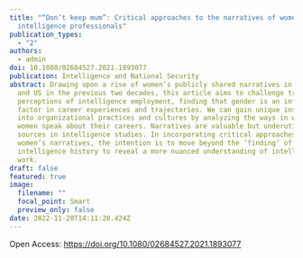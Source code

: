 ```yaml
---
title: "“Don’t keep mum”: Critical approaches to the narratives of women
  intelligence professionals"
publication_types:
  - "2"
authors:
  - admin
doi: 10.1080/02684527.2021.1893077
publication: Intelligence and National Security
abstract: Drawing upon a rise of women’s publicly shared narratives in the UK
  and US in the previous two decades, this article aims to challenge traditional
  perceptions of intelligence employment, finding that gender is an influential
  factor in career experiences and trajectories. We can gain unique insights
  into organizational practices and cultures by analyzing the ways in which
  women speak about their careers. Narratives are valuable but underutilized
  sources in intelligence studies. In incorporating critical approaches to
  women’s narratives, the intention is to move beyond the ‘finding’ of women in
  intelligence history to reveal a more nuanced understanding of intelligence
  work.
draft: false
featured: true
image:
  filename: ""
  focal_point: Smart
  preview_only: false
date: 2022-11-20T14:11:20.424Z
---
```

O﻿pen Access: [](https://doi.org/10.1080/02684527.2021.1893077)<https://doi.org/10.1080/02684527.2021.1893077>